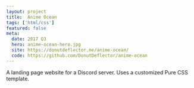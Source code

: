 ```yaml
---
layout: project
title:  Anime Ocean
tags: ['html/css']
featured: false
meta:
  date: 2017 Q3
  hero: anime-ocean-hero.jpg
  site: https://donutdeflector.me/anime-ocean/
  code: https://github.com/DonutDeflector/anime-ocean
---
```


A landing page website for a Discord server. Uses a customized Pure CSS template.
